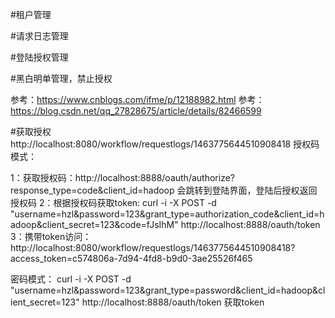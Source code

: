 #租户管理

#请求日志管理

#登陆授权管理

#黑白明单管理，禁止授权

参考：https://www.cnblogs.com/ifme/p/12188982.html
参考：https://blog.csdn.net/qq_27828675/article/details/82466599

#获取授权
http://localhost:8080/workflow/requestlogs/1463775644510908418
授权码模式：

1：获取授权码：http://localhost:8888/oauth/authorize?response_type=code&client_id=hadoop 会跳转到登陆界面，登陆后授权返回授权码
2：根据授权码获取token: curl -i -X POST -d "username=hzl&password=123&grant_type=authorization_code&client_id=hadoop&client_secret=123&code=fJsIhM" http://localhost:8888/oauth/token
3：携带token访问：http://localhost:8080/workflow/requestlogs/1463775644510908418?access_token=c574806a-7d94-4fd8-b9d0-3ae25526f465


密码模式：
curl -i -X POST -d "username=hzl&password=123&grant_type=password&client_id=hadoop&client_secret=123" http://localhost:8888/oauth/token 获取token